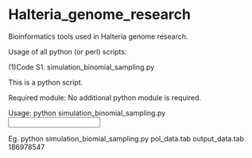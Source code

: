# Halteria_genome_research
Bioinformatics tools used in Halteria genome research.

Usage of all python (or perl) scripts:

(1)Code S1. simulation_binomial_sampling.py

This is a python script.

Required module: No additional python module is required.

Usage: python simulation_binomial_sampling.py <input file: table recording pool population data> <output file> <total reads number>
  
  Eg. python simulation_biomial_sampling.py pol_data.tab output_data.tab 186978547
